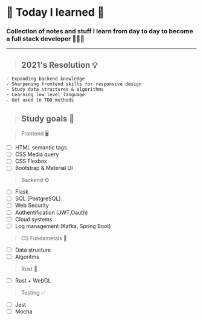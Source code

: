 # 💫 Today I learned 💫

### Collection of notes and stuff I learn from day to day to become a full stack developer 👩🏻‍💻

---

> ## 2021's Resolution 💡

```
- Expanding backend knowledge
- Sharpening frontend skills for responsive design
- Study data structures & algorithms
- Learning low level language
- Get used to TDD methods
```

> ## Study goals 📝

> Frontend 🖥

- [ ] HTML semantic tags
- [ ] CSS Media query
- [ ] CSS Flexbox
- [ ] Bootstrap & Material UI

> Backend ⚙️

- [ ] Flask
- [ ] SQL (PostgreSQL)
- [ ] Web Security
- [ ] Authentification (JWT,Oauth)
- [ ] Cloud systems
- [ ] Log management (Kafka, Spring Boot)

> CS Fundametals 🤖

- [ ] Data structure
- [ ] Algoritms

> Rust 🦀

- [ ] Rust + WebGL

> Testing ✅

- [ ] Jest
- [ ] Mocha
